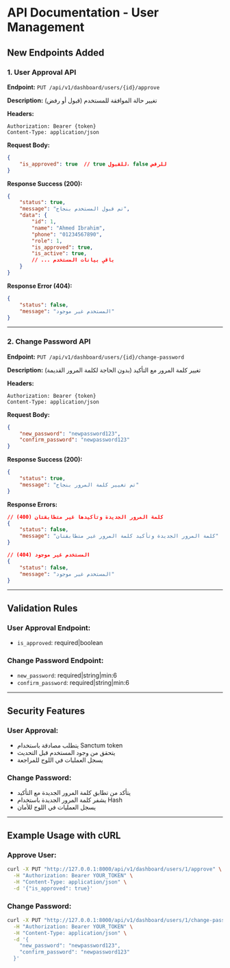 # API Documentation - User Management

## New Endpoints Added

### 1. User Approval API
**Endpoint:** `PUT /api/v1/dashboard/users/{id}/approve`

**Description:** تغيير حالة الموافقة للمستخدم (قبول أو رفض)

**Headers:**
```
Authorization: Bearer {token}
Content-Type: application/json
```

**Request Body:**
```json
{
    "is_approved": true  // true للقبول، false للرفض
}
```

**Response Success (200):**
```json
{
    "status": true,
    "message": "تم قبول المستخدم بنجاح",
    "data": {
        "id": 1,
        "name": "Ahmed Ibrahim",
        "phone": "01234567890",
        "role": 1,
        "is_approved": true,
        "is_active": true,
        // ... باقي بيانات المستخدم
    }
}
```

**Response Error (404):**
```json
{
    "status": false,
    "message": "المستخدم غير موجود"
}
```

---

### 2. Change Password API
**Endpoint:** `PUT /api/v1/dashboard/users/{id}/change-password`

**Description:** تغيير كلمة المرور مع التأكيد (بدون الحاجة لكلمة المرور القديمة)

**Headers:**
```
Authorization: Bearer {token}
Content-Type: application/json
```

**Request Body:**
```json
{
    "new_password": "newpassword123",
    "confirm_password": "newpassword123"
}
```

**Response Success (200):**
```json
{
    "status": true,
    "message": "تم تغيير كلمة المرور بنجاح"
}
```

**Response Errors:**
```json
// كلمة المرور الجديدة وتأكيدها غير متطابقتان (400)
{
    "status": false,
    "message": "كلمة المرور الجديدة وتأكيد كلمة المرور غير متطابقتان"
}

// المستخدم غير موجود (404)
{
    "status": false,
    "message": "المستخدم غير موجود"
}
```

---

## Validation Rules

### User Approval Endpoint:
- `is_approved`: required|boolean

### Change Password Endpoint:
- `new_password`: required|string|min:6
- `confirm_password`: required|string|min:6

---

## Security Features

### User Approval:
- يتطلب مصادقة باستخدام Sanctum token
- يتحقق من وجود المستخدم قبل التحديث
- يسجل العمليات في اللوج للمراجعة

### Change Password:
- يتأكد من تطابق كلمة المرور الجديدة مع التأكيد
- يشفر كلمة المرور الجديدة باستخدام Hash
- يسجل العمليات في اللوج للأمان

---

## Example Usage with cURL

### Approve User:
```bash
curl -X PUT "http://127.0.0.1:8000/api/v1/dashboard/users/1/approve" \
  -H "Authorization: Bearer YOUR_TOKEN" \
  -H "Content-Type: application/json" \
  -d '{"is_approved": true}'
```

### Change Password:
```bash
curl -X PUT "http://127.0.0.1:8000/api/v1/dashboard/users/1/change-password" \
  -H "Authorization: Bearer YOUR_TOKEN" \
  -H "Content-Type: application/json" \
  -d '{
    "new_password": "newpassword123", 
    "confirm_password": "newpassword123"
  }'
```
